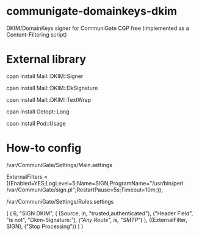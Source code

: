 communigate-domainkeys-dkim
===========================

DKIM/DomainKeys signer for CommuniGate CGP free (implemented as a Content-Filtering script)

External library
===========================

cpan install Mail::DKIM::Signer

cpan install Mail::DKIM::DkSignature

cpan install Mail::DKIM::TextWrap

cpan install Getopt::Long

cpan install Pod::Usage

How-to config
===========================

/var/CommuniGate/Settings/Main.settings

ExternalFilters = ({Enabled=YES;LogLevel=5;Name=SIGN;ProgramName="/usr/bin/perl /var/CommuniGate/sign.pl";RestartPause=5s;Timeout=10m;});

/var/CommuniGate/Settings/Rules.settings

(
  (
    6,
    "SIGN DKIM",
    (
      (Source, in, "trusted,authenticated"),
      ("Header Field", "is not", "Dkim-Signature:*"),
      ("Any Route", is, "SMTP*")
    ),
    ((ExternalFilter, SIGN), ("Stop Processing"))
  )
)
